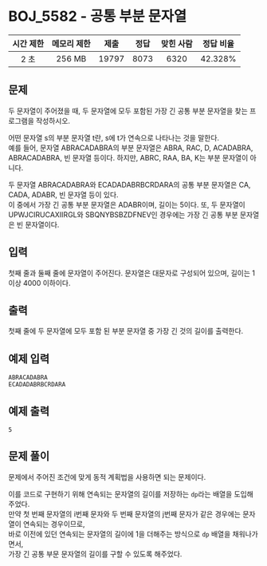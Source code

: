 # BOJ_5582 - 공통 부분 문자열

| 시간 제한 | 메모리 제한 | 제출  | 정답 | 맞힌 사람 | 정답 비율 |
| :-------: | :---------: | :---: | :--: | :-------: | :-------: |
|   2 초    |   256 MB    | 19797 | 8073 |   6320    |  42.328%  |

## 문제

두 문자열이 주어졌을 때, 두 문자열에 모두 포함된 가장 긴 공통 부분 문자열을 찾는 프로그램을 작성하시오.

어떤 문자열 s의 부분 문자열 t란, s에 t가 연속으로 나타나는 것을 말한다.  
예를 들어, 문자열 ABRACADABRA의 부분 문자열은 ABRA, RAC, D, ACADABRA, ABRACADABRA, 빈 문자열 등이다. 하지만, ABRC, RAA, BA, K는 부분 문자열이 아니다.

두 문자열 ABRACADABRA와 ECADADABRBCRDARA의 공통 부분 문자열은 CA, CADA, ADABR, 빈 문자열 등이 있다.  
이 중에서 가장 긴 공통 부분 문자열은 ADABR이며, 길이는 5이다. 또, 두 문자열이 UPWJCIRUCAXIIRGL와 SBQNYBSBZDFNEV인 경우에는 가장 긴 공통 부분 문자열은 빈 문자열이다.

## 입력

첫째 줄과 둘째 줄에 문자열이 주어진다. 문자열은 대문자로 구성되어 있으며, 길이는 1 이상 4000 이하이다.

## 출력

첫째 줄에 두 문자열에 모두 포함 된 부분 문자열 중 가장 긴 것의 길이를 출력한다.

## 예제 입력

```
ABRACADABRA
ECADADABRBCRDARA
```

## 예제 출력

```
5
```

## 문제 풀이

문제에서 주어진 조건에 맞게 동적 계획법을 사용하면 되는 문제이다.

이를 코드로 구현하기 위해 연속되는 문자열의 길이를 저장하는 `dp`라는 배열을 도입해주었다.  
만약 첫 번째 문자열의 i번째 문자와 두 번째 문자열의 j번째 문자가 같은 경우에는 문자열이 연속되는 경우이므로,  
바로 이전에 있던 연속되는 문자열의 길이에 1을 더해주는 방식으로 `dp` 배열을 채워나가면서,  
가장 긴 공통 부문 문자열의 길이를 구할 수 있도록 해주었다.
